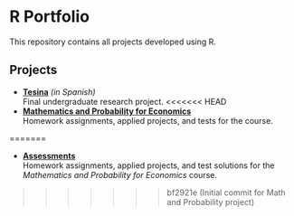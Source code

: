 # R Portfolio

This repository contains all projects developed using R.

## Projects

- [**Tesina**](./Tesina/) *(in Spanish)*  
  Final undergraduate research project.
<<<<<<< HEAD
- [**Mathematics and Probability for Economics**](./Mathematics%20and%20Probability%20for%20Economics/)  
  Homework assignments, applied projects, and tests for the course.

=======

- [**Assessments**](./Assessments/)  
  Homework assignments, applied projects, and test solutions for the *Mathematics and Probability for Economics* course.
>>>>>>> bf2921e (Initial commit for Math and Probability project)
